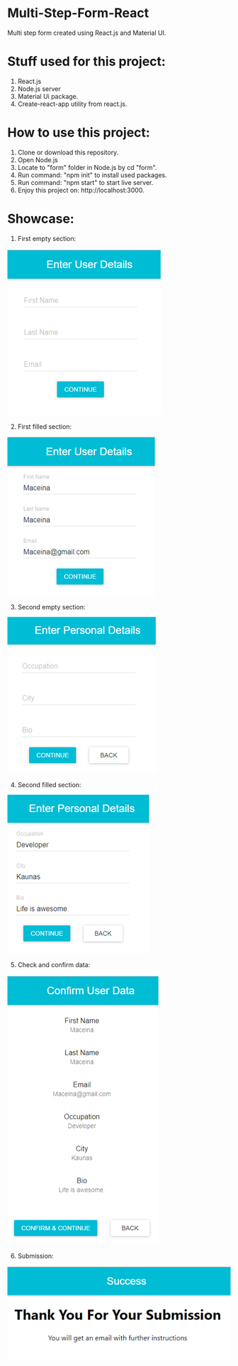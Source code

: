# Multi-Step-Form-React
Multi step form created using React.js and Material UI.


# Stuff used for this project:
1. React.js
2. Node.js server
3. Material Ui package.
4. Create-react-app utility from react.js.

# How to use this project:
1. Clone or download this repository.
2. Open Node.js
3. Locate to "form" folder in Node.js by cd "form".
4. Run command: "npm init" to install used packages.
5. Run command: "npm start" to start live server.
6. Enjoy this project on: http://localhost:3000.

# Showcase:

1. First empty section:

![First Empty](https://github.com/Maceina/Multi-Step-Form-React/blob/master/form/images/pirmas%20tuscias.png?raw=true)

2. First filled section:

![First Filled](https://github.com/Maceina/Multi-Step-Form-React/blob/master/form/images/pirmas%20pilnas.png?raw=true)

3. Second empty section:

![Second Empty](https://github.com/Maceina/Multi-Step-Form-React/blob/master/form/images/antras%20tuscias.png?raw=true)

4. Second filled section:

![Second Filled](https://github.com/Maceina/Multi-Step-Form-React/blob/master/form/images/antras%20pilnas.png?raw=true)

5. Check and confirm data:

![Check and Confirm](https://github.com/Maceina/Multi-Step-Form-React/blob/master/form/images/confirm%20inputed%20data.png?raw=true)

6. Submission:

![Submission](https://github.com/Maceina/Multi-Step-Form-React/blob/master/form/images/submission.png?raw=true)
